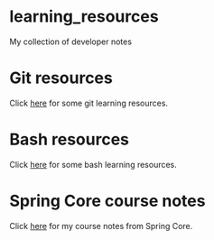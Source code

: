 # learning_resources
My collection of developer notes

# Git resources
Click [here](git_resources.md) for some git learning resources.

# Bash resources
Click [here](bash_resources.md) for some bash learning resources.

# Spring Core course notes
Click [here](spring/spring-core.md) for my course notes from Spring Core.
